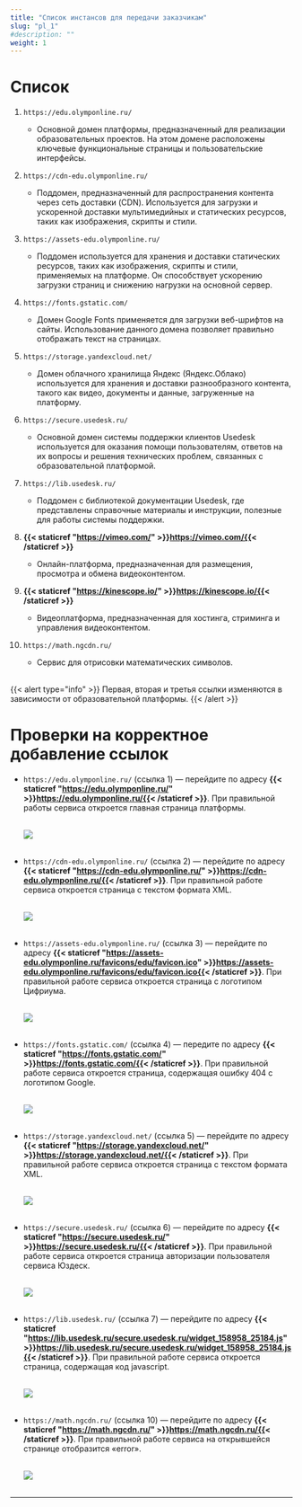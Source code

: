 ```yaml
---
title: "Список инстансов для передачи заказчикам"
slug: "pl_1"
#description: ""
weight: 1
---
```


# Список

1. `https://edu.olymponline.ru/`
    * Основной домен платформы, предназначенный для реализации образовательных проектов. На этом домене расположены ключевые функциональные страницы и пользовательские интерфейсы.

2. `https://cdn-edu.olymponline.ru/`
    * Поддомен, предназначенный для распространения контента через сеть доставки (CDN). Используется для загрузки и ускоренной доставки мультимедийных и статических ресурсов, таких как изображения, скрипты и стили.

3. `https://assets-edu.olymponline.ru/`
    * Поддомен используется для хранения и доставки статических ресурсов, таких как изображения, скрипты и стили, применяемых на платформе. Он способствует ускорению загрузки страниц и снижению нагрузки на основной сервер.

4.  `https://fonts.gstatic.com/`
    * Домен Google Fonts применяется для загрузки веб-шрифтов на сайты. Использование данного домена позволяет правильно отображать текст на страницах.

5. `https://storage.yandexcloud.net/`
    * Домен облачного хранилища Яндекс (Яндекс.Облако) используется для хранения и доставки разнообразного контента, такого как видео, документы и данные, загруженные на платформу.

6. `https://secure.usedesk.ru/`
    * Основной домен системы поддержки клиентов Usedesk используется для оказания помощи пользователям, ответов на их вопросы и решения технических проблем, связанных с образовательной платформой.

7. `https://lib.usedesk.ru/`
    * Поддомен с библиотекой документации Usedesk, где представлены справочные материалы и инструкции, полезные для работы системы поддержки.

8. **{{< staticref "https://vimeo.com/" >}}https://vimeo.com/{{< /staticref >}}**
    * Онлайн-платформа, предназначенная для размещения, просмотра и обмена видеоконтентом.

9. **{{< staticref "https://kinescope.io/" >}}https://kinescope.io/{{< /staticref >}}**
    * Видеоплатформа, предназначенная для хостинга, стриминга и управления видеоконтентом.

10. `https://math.ngcdn.ru/`
    * Сервис для отрисовки математических символов.

<br>{{< alert type="info" >}}
Первая, вторая и третья ссылки изменяются в зависимости от образовательной платформы.
{{< /alert >}}

# Проверки на корректное добавление ссылок

* `https://edu.olymponline.ru/` (ссылка 1) — перейдите по адресу **{{< staticref "https://edu.olymponline.ru/" >}}https://edu.olymponline.ru/{{< /staticref >}}**. При правильной работы сервиса откроется главная страница платформы.

    <br>![](/images/edu.png)<br clear="left"><br>

* `https://cdn-edu.olymponline.ru/` (ссылка 2) — перейдите по адресу **{{< staticref "https://cdn-edu.olymponline.ru/" >}}https://cdn-edu.olymponline.ru/{{< /staticref >}}**. При правильной работе сервиса откроется страница с текстом формата XML.

    <br>![](/images/cnd.png)<br clear="left"><br>

* `https://assets-edu.olymponline.ru/` (ссылка 3) — перейдите по адресу **{{< staticref "https://assets-edu.olymponline.ru/favicons/edu/favicon.ico" >}}https://assets-edu.olymponline.ru/favicons/edu/favicon.ico{{< /staticref >}}**. При правильной работе сервиса откроется страница с логотипом Цифриума.

    <br>![](/images/ass.png)<br clear="left"><br>

* `https://fonts.gstatic.com/` (ссылка 4) — передите по адресу **{{< staticref "https://fonts.gstatic.com/" >}}https://fonts.gstatic.com/{{< /staticref >}}**. При правильной работе сервиса откроется страница, содержащая ошибку 404 с логотипом Google.

    <br>![](/images/g_404.png)<br clear="left"><br>

* `https://storage.yandexcloud.net/` (ссылка 5) — перейдите по адресу **{{< staticref "https://storage.yandexcloud.net/" >}}https://storage.yandexcloud.net/{{< /staticref >}}**. При правильной работе сервиса откроется страница с текстом формата XML.

    <br>![](/images/cnd.png)<br clear="left"><br>

* `https://secure.usedesk.ru/` (ссылка 6) — перейдите по адресу **{{< staticref "https://secure.usedesk.ru/" >}}https://secure.usedesk.ru/{{< /staticref >}}**. При правильной работе сервиса откроется страница авторизации пользователя сервиса Юздеск.

    <br>![](/images/usd_m.png)<br clear="left"><br>

* `https://lib.usedesk.ru/` (ссылка 7) — перейдите по адресу **{{< staticref "https://lib.usedesk.ru/secure.usedesk.ru/widget_158958_25184.js" >}}https://lib.usedesk.ru/secure.usedesk.ru/widget_158958_25184.js{{< /staticref >}}**. При правильной работе сервиса откроется страница, содержащая код javascript.

    <br>![](/images/usd_l.png)<br clear="left"><br>

* `https://math.ngcdn.ru/` (ссылка 10) — перейдите по адресу **{{< staticref "https://math.ngcdn.ru/" >}}https://math.ngcdn.ru/{{< /staticref >}}**. При правильной работе сервиса на открывшейся странице отобразится «error».

    <br>![](/images/error_i.png)<br clear="left"><br>

---
